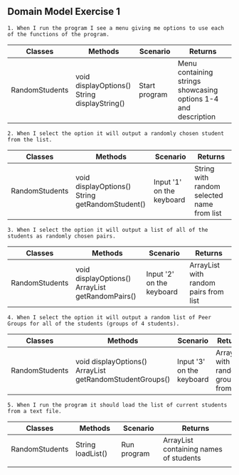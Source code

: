 ## Domain Model Exercise 1

```
1. When I run the program I see a menu giving me options to use each of the functions of the program.
```

| Classes        | Methods                                          | Scenario       | Returns                                                        |
|----------------|--------------------------------------------------|----------------|----------------------------------------------------------------|
| RandomStudents | void displayOptions()<br/>String displayString() | Start program  | Menu containing strings showcasing options 1-4 and description |

```
2. When I select the option it will output a randomly chosen student from the list.
```

| Classes        | Methods                                             | Scenario                  | Returns                                    |
|----------------|-----------------------------------------------------|---------------------------|--------------------------------------------|
| RandomStudents | void displayOptions()<br/>String getRandomStudent() | Input '1' on the keyboard | String with random selected name from list |

```
3. When I select the option it will output a list of all of the students as randomly chosen pairs.
```

| Classes        | Methods                                                      | Scenario                  | Returns                               |
|----------------|--------------------------------------------------------------|---------------------------|---------------------------------------|
| RandomStudents | void displayOptions()<br/>ArrayList<String> getRandomPairs() | Input '2' on the keyboard | ArrayList with random pairs from list |

```
4. When I select the option it will output a random list of Peer Groups for all of the students (groups of 4 students).
```

| Classes        | Methods                                                              | Scenario                  | Returns                                |
|----------------|----------------------------------------------------------------------|---------------------------|----------------------------------------|
| RandomStudents | void displayOptions()<br/>ArrayList<String> getRandomStudentGroups() | Input '3' on the keyboard | ArrayList with random groups from list |

```
5. When I run the program it should load the list of current students from a text file.
```

| Classes        | Methods           | Scenario    | Returns                                |
|----------------|-------------------|-------------|----------------------------------------|
| RandomStudents | String loadList() | Run program | ArrayList containing names of students |
|                |                   |             |                                        |
